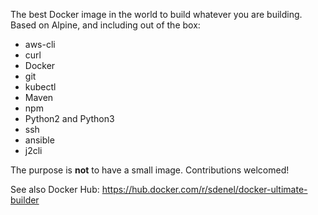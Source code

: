 The best Docker image in the world to build whatever you are building. Based on Alpine, and including out of the box:
* aws-cli
* curl
* Docker
* git
* kubectl
* Maven
* npm
* Python2 and Python3
* ssh
* ansible
* j2cli

The purpose is **not** to have a small image. Contributions welcomed!

See also Docker Hub: https://hub.docker.com/r/sdenel/docker-ultimate-builder
